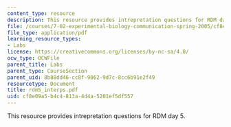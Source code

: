 ```yaml
---
content_type: resource
description: This resource provides intrepretation questions for RDM day 5.
file: /courses/7-02-experimental-biology-communication-spring-2005/cf8e09a5b4c4813a4d4a5201ef5df557_rdm5_interps.pdf
file_type: application/pdf
learning_resource_types:
- Labs
license: https://creativecommons.org/licenses/by-nc-sa/4.0/
ocw_type: OCWFile
parent_title: Labs
parent_type: CourseSection
parent_uid: 8b88dd46-cc8f-9062-9d7c-8cc6b91e2f49
resourcetype: Document
title: rdm5_interps.pdf
uid: cf8e09a5-b4c4-813a-4d4a-5201ef5df557
---
```

This resource provides intrepretation questions for RDM day 5.